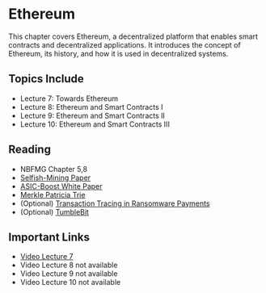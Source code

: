 # Ethereum

This chapter covers Ethereum, a decentralized platform that enables smart contracts and decentralized applications. It introduces the concept of Ethereum, its history, and how it is used in decentralized systems.

## Topics Include

- Lecture 7: Towards Ethereum
- Lecture 8: Ethereum and Smart Contracts I
- Lecture 9: Ethereum and Smart Contracts II
- Lecture 10: Ethereum and Smart Contracts III

## Reading

- NBFMG Chapter 5,8
- [Selfish-Mining Paper](https://www.cs.cornell.edu/~ie53/publications/btcProcFC.pdf)
- [ASIC-Boost White Paper](https://arxiv.org/pdf/1604.00575)
- [Merkle Patricia Trie](https://ethereum.org/en/developers/docs/data-structures-and-encoding/patricia-merkle-trie/)
- (Optional) [Transaction Tracing in Ransomware Payments](https://arxiv.org/pdf/1804.04080)
- (Optional) [TumbleBit](https://eprint.iacr.org/2016/575.pdf)

## Important Links

- [Video Lecture 7](https://wse.zoom.us/rec/share/LFvjtqvrggD68tqSrbRLClJMCE8wuznYwH1P1skW-4xApgyoFH2AjbU0yWndTwKB.smAHP81XovH7cGd-?startTime=1727107206000)
- Video Lecture 8 not available
- Video Lecture 9 not available
- Video Lecture 10 not available
